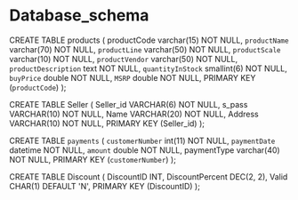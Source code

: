 # Database_schema

CREATE TABLE products (
  productCode varchar(15) NOT NULL,
  `productName` varchar(70) NOT NULL,
  `productLine` varchar(50) NOT NULL,
  `productScale` varchar(10) NOT NULL,
  `productVendor` varchar(50) NOT NULL,
  `productDescription` text NOT NULL,
  `quantityInStock` smallint(6) NOT NULL,
  `buyPrice` double NOT NULL,
  `MSRP` double NOT NULL,
  PRIMARY KEY  (`productCode`)
);

 CREATE TABLE Seller
    (
        Seller_id VARCHAR(6) NOT NULL,
        s_pass VARCHAR(10) NOT NULL,
        Name VARCHAR(20) NOT NULL,
        Address VARCHAR(10) NOT NULL,
        PRIMARY KEY (Seller_id)
    );
    
    
CREATE TABLE `payments` (
  `customerNumber` int(11) NOT NULL,
  `paymentDate` datetime NOT NULL,
  `amount` double NOT NULL,
  paymentType varchar(40) NOT NULL,
  PRIMARY KEY  (`customerNumber`)
);

CREATE TABLE Discount (
	DiscountID INT,
    DiscountPercent DEC(2, 2),
    Valid CHAR(1) DEFAULT 'N',
    PRIMARY KEY (DiscountID)
);
